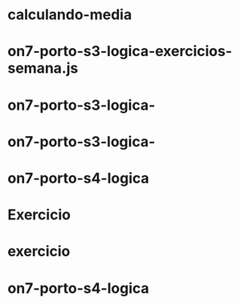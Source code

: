 # calculando-media
# on7-porto-s3-logica-exercicios-semana.js
# on7-porto-s3-logica-
# on7-porto-s3-logica-
# on7-porto-s4-logica
# Exercicio
# exercicio
# on7-porto-s4-logica
